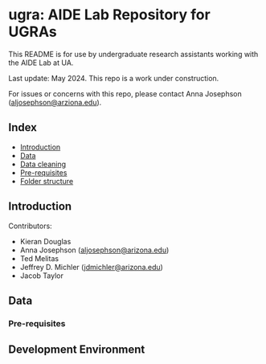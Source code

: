 # ugra: AIDE Lab Repository for UGRAs

This README is for use by undergraduate research assistants working with the AIDE Lab at UA.   

Last update: May 2024. 
This repo is a work under construction. 

For issues or concerns with this repo, please contact Anna Josephson (aljosephson@arziona.edu).

 ## Index

 - [Introduction](#introduction)
 - [Data](#data)
 - [Data cleaning](#data-cleaning)
 - [Pre-requisites](#pre-requisites)
 - [Folder structure](#folder-structure)

## Introduction

Contributors:
* Kieran Douglas 
* Anna Josephson (aljosephson@arizona.edu)
* Ted Melitas
* Jeffrey D. Michler (jdmichler@arizona.edu)
* Jacob Taylor

## Data 

### Pre-requisites

## Development Environment

